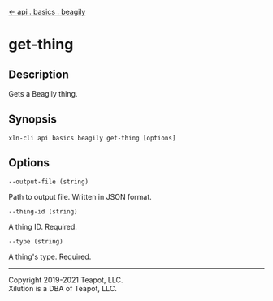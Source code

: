 [<- api . basics . beagily](index.md)

# get-thing

## Description

Gets a Beagily thing.

## Synopsis

```
xln-cli api basics beagily get-thing [options]
```

## Options

`--output-file (string)`

Path to output file. Written in JSON format.

`--thing-id (string)`

A thing ID. Required.

`--type (string)`

A thing's type. Required.

---

Copyright 2019-2021 Teapot, LLC.  
Xilution is a DBA of Teapot, LLC.
